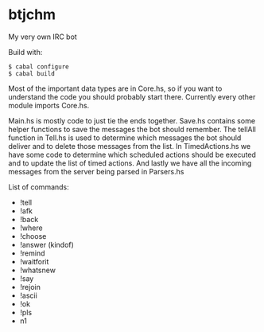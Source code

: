 btjchm
======

My very own IRC bot

Build with:
```
$ cabal configure
$ cabal build
```

Most of the important data types are in Core.hs, so if
you want to understand the code you should probably start there. 
Currently every other module imports Core.hs.

Main.hs is mostly code to just tie the ends together. Save.hs contains
some helper functions to save the messages the bot should remember.
The tellAll function in Tell.hs is used to determine which messages
the bot should deliver and to delete those messages from the list. In
TimedActions.hs we have some code to determine which scheduled
actions should be executed and to update the list of timed
actions. And lastly we have all the incoming messages from the server
being parsed in Parsers.hs

List of commands:

- !tell
- !afk
- !back
- !where
- !choose
- !answer (kindof)
- !remind
- !waitforit
- !whatsnew
- !say
- !rejoin
- !ascii
- !ok
- !pls
- n1